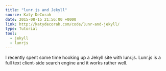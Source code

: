 ```yaml
---
title: "lunr.js and Jekyll"
source: Katy DeCorah
date: 2015-08-15 21:56:00 +0000
link: http://katydecorah.com/code/lunr-and-jekyll/
type: Tutorial
tool:
  - jekyll
  - lunrjs
---
```

I recently spent some time hooking up a Jekyll site with lunr.js. Lunr.js is a full text client-side search engine and it works rather well.





